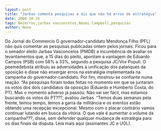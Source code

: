 ```yaml
---
layout: post
title: "Jarbas comenta pesquisas e diz que não há erros de estratégia"
date: 2006-10-16
tags: Bezerros,jarbas vasconcelos,Naomi Campbell,pesquisas
author: None
---
```

Do Jornal do Commercio
O governador-candidato Mendonça Filho (PFL) não quis comentar as pesquisas publicadas ontem pelos jornais. Ficou para o senador eleito Jarbas
 Vasconcelos (PMDB) a incumbência de avaliar os levantamentos que, a 15 dias do pleito, apontam a vantagem de Eduardo Campos (PSB) com 58% a 33%, segundo a pesquisa JC/Vox Populi. 
O peemedebista atribuiu as adversidades à unificação dos palanques da oposição e disse não enxergar erros na estratégia implementada na campanha do governador-candidato. Por fim, mostrou-se confiante numa reação.
“As pesquisas foram todas feitas no momento em que se juntaram os votos dos dois candidatos da oposição (Eduardo e Humberto Costa, do PT). Mas o momento adverso já passou. Não vai ser fácil, mas estamos buscando os votos do PT???, avaliou Jarbas.
“Temos duas semanas pela frente, temos tempo, temos a garra da militância e os eventos estão obtendo uma recepção excepcional. Mesmo com o placar contrário vamos continuar lutando em busca da vitória. O que vale é aumentar o volume da campanha???, disse, sem defender qualquer mudança de estratégia para os dias finais da disputa. 
Leia mais aqui (assinantes JC e UOL). 